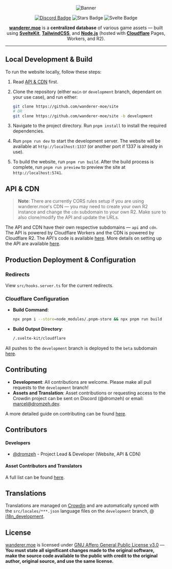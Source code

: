 <div align="center">

![Banner]

[![Discord Badge]](https://discord.wanderer.moe/)
![Stars Badge]
![Svelte Badge]

[**wanderer.moe**](https://wanderer.moe) is a **centralized database** of various game assets — built using [**SvelteKit**](https://kit.svelte.dev/), [**TailwindCSS**](https://tailwindcss.com/), and [**Node.js**](https://nodejs.org/en) (hosted with [**Cloudflare**](https://www.cloudflare.com/) Pages, Workers, and R2).

</div>

---

## Local Development & Build

To run the website locally, follow these steps:

1. Read [API & CDN](#api--cdn) first.

2. Clone the repository (either `main` or `development` branch, dependant on your use case), and run either:

   ```bash
   git clone https://github.com/wanderer-moe/site
   # OR
   git clone https://github.com/wanderer-moe/site -b development
   ```

3. Navigate to the project directory. Run `pnpm install` to install the required dependencies.

4. Run `pnpm run dev` to start the development server. The website will be available at `http://localhost:1337` (or another port if 1337 is already in use).

5. To build the website, run `pnpm run build`. After the build process is complete, run `pnpm run preview` to preview the site at `http://localhost:5741`.

## API & CDN

> **Note**: There are currently CORS rules setup if you are using wanderer.moe's CDN — you may need to create your own R2 instance and change the `cdn` subdomain to your own R2. Make sure to also clone/modify the API and update the URLs.

The API and CDN have their own respective subdomains — `api` and `cdn`. The API is powered by Cloudflare Workers and the CDN is powered by Cloudflare R2. The API's code is available [here][api.wanderer.moe]. More details on setting up the API are available [here][api.wanderer.moe Usage].

## Production Deployment & Configuration

### Redirects

View `src/hooks.server.ts` for the current redirects.

### Cloudflare Configuration

- **Build Command**:

    ```bash
    npx pnpm i --store=node_modules/.pnpm-store && npx pnpm run build
    ```
- **Build Output Directory**:

    ```bash
    /.svelte-kit/cloudflare
    ```

All pushes to the `development` branch is deployed to the `beta` subdomain [here](https://beta.wanderer.moe).

## Contributing

- **Development**: All contributions are welcome. Please make all pull requests to the `development` branch!
- **Assets and Translation**: Asset contributions or requesting access to the Crowdin project can be sent on Discord (@dromzeh) or email: [marcel@dromzeh.dev][mail].

A more detailed guide on contributing can be found [here][Contributing].

## Contributors

#### Developers

- [@dromzeh][Dromzeh] - Project Lead & Developer (Website, API & CDN)

#### Asset Contributors and Translators

A full list can be found [here][Contributors].

## Translations

Translations are managed on [Crowdin][Crowdin] and are automatically synced with the `src/locales/***.json` language files on the `development` branch, @ [i18n_development][i18n Development].

## License

[wanderer.moe][wanderer.moe] is licensed under [GNU Affero General Public License v3.0][License] — **You must state all significant changes made to the original software, make the source code available to the public with credit to the original author, original source, and use the same license.**

[Banner]: https://files.catbox.moe/qoyuka.svg
[Discord Badge]: https://img.shields.io/discord/982385887000272956?color=323379&label=discord&logo=discord&logoColor=fff&style=for-the-badge
[Stars Badge]: https://img.shields.io/github/stars/wanderer-moe/site?color=3b3d91&logo=github&logoColor=fff&style=for-the-badge
[Svelte Badge]: https://img.shields.io/github/package-json/dependency-version/wanderer-moe/site/dev/svelte?color=4547a9&logo=svelte&logoColor=fff&style=for-the-badge
[api.wanderer.moe]: https://git.dromzeh.dev/api.wanderer.moe
[api.wanderer.moe Usage]: https://git.dromzeh.dev/api.wanderer.moe#usage
[Mail]: mailto:marcel@dromzeh.dev
[Contributing]: CONTRIBUTING.md
[Dromzeh]: https://github.com/dromzeh
[Contributors]: https://wanderer.moe/contributors
[Crowdin]: https://crowdin.com/project/wanderermoe
[i18n Development]: https://github.com/wanderer-moe/site/tree/i18n_development
[wanderer.moe]: https://wanderer.moe
[License]: LICENSE
